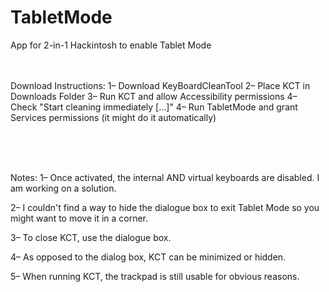 # TabletMode
App for 2-in-1 Hackintosh to enable Tablet Mode
<br />
<br />
<br/>


Download Instructions:
1– Download KeyBoardCleanTool
2– Place KCT in Downloads Folder
3– Run KCT and allow Accessibility permissions
4– Check "Start cleaning immediately [...]"
4– Run TabletMode and grant Services permissions (it might do it automatically)

<br />
<br />
<br />



Notes: 1– Once activated, the internal AND virtual keyboards are disabled. I am working on a solution.

2– I couldn't find a way to hide the dialogue box to exit Tablet Mode so you might want to move it in a corner.

3– To close KCT, use the dialogue box.

4– As opposed to the dialog box, KCT can be minimized or hidden.

5– When running KCT, the trackpad is still usable for obvious reasons.
